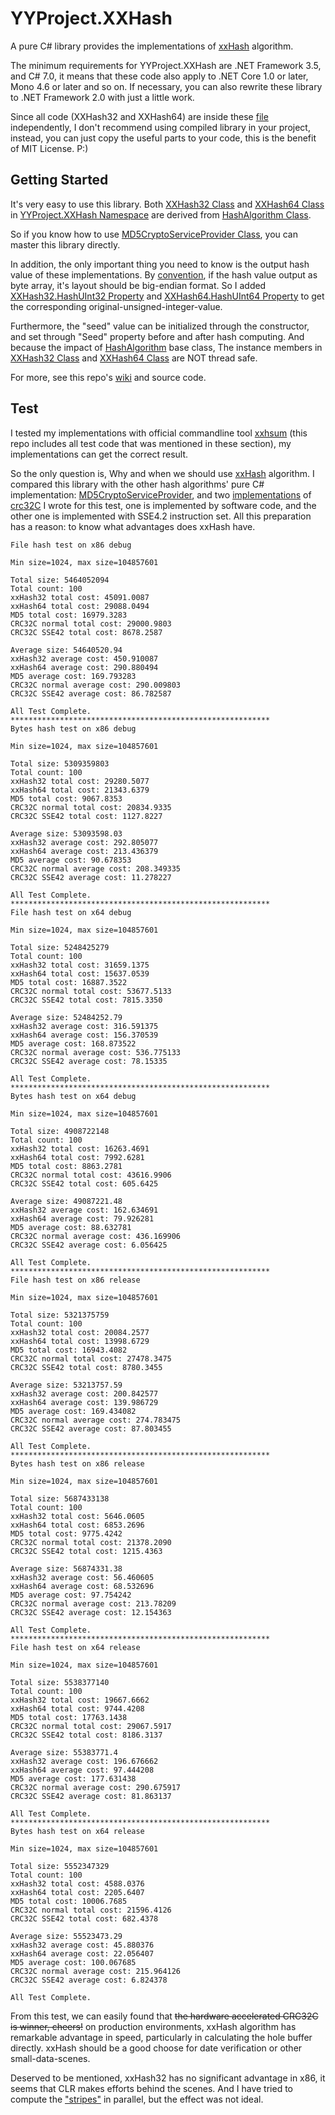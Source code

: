 # YYProject.XXHash
A pure C# library provides the implementations of [xxHash](https://cyan4973.github.io/xxHash/) algorithm.

The minimum requirements for YYProject.XXHash are .NET Framework 3.5, and C# 7.0,
it means that these code also apply to .NET Core 1.0 or later, Mono 4.6 or later and so on. If necessary, you can also rewrite these
library to .NET Framework 2.0 with just a little work.

Since all code (XXHash32 and XXHash64) are inside these [file](https://raw.githubusercontent.com/differentrain/YYProject.XXHash/master/XXHash/YYProject.XXHash/XXHash.cs)
independently, I don't recommend using compiled library in your project, instead, 
you can just copy the useful parts to your code, this is the benefit of MIT License. P:)

## Getting Started

It's very easy to use this library. Both [XXHash32 Class](https://github.com/differentrain/YYProject.XXHash/wiki/cb2be3a3-5621-b343-992c-8a2af7fbe6df)
and [XXHash64 Class](https://github.com/differentrain/YYProject.XXHash/wiki/1f2e7168-1f3f-c493-7e7a-6d566f315fd9)
in [YYProject.XXHash Namespace](https://github.com/differentrain/YYProject.XXHash/wiki/2e5d6292-64c7-8d52-f77f-7d3314e71172) are 
derived from [HashAlgorithm Class](https://docs.microsoft.com/en-us/dotnet/api/system.security.cryptography.hashalgorithm).

So if you know how to use 
[MD5CryptoServiceProvider Class](https://docs.microsoft.com/en-us/dotnet/api/system.security.cryptography.md5cryptoserviceprovider), you
can master this library directly.

In addition, the only important thing you need to know is the output hash value of these implementations. 
By [convention](https://github.com/Cyan4973/xxHash/blob/dev/doc/xxhash_spec.md#step-7-output), if the hash value output as byte array,
it's layout should be big-endian format. So I added [XXHash32.HashUInt32 Property](https://github.com/differentrain/YYProject.XXHash/wiki/41a8b660-545c-4567-75e9-57cc8ed88cbf)
and [XXHash64.HashUInt64 Property](https://github.com/differentrain/YYProject.XXHash/wiki/3d8fa3a8-53ce-8e95-6789-ac0e15244a1b) to get the corresponding original-unsigned-integer-value.

Furthermore, the "seed" value can be initialized through the constructor, and set through "Seed" property before and after hash computing.
And because the impact of [HashAlgorithm](https://docs.microsoft.com/en-us/dotnet/api/system.security.cryptography.hashalgorithm) base class,
The instance members in [XXHash32 Class](https://github.com/differentrain/YYProject.XXHash/wiki/cb2be3a3-5621-b343-992c-8a2af7fbe6df) and
[XXHash64 Class](https://github.com/differentrain/YYProject.XXHash/wiki/1f2e7168-1f3f-c493-7e7a-6d566f315fd9) are NOT thread safe.

For more, see this repo's [wiki](https://github.com/differentrain/YYProject.XXHash/wiki) and source code.

## Test
I tested my implementations with official commandline tool [xxhsum](https://github.com/Cyan4973/xxHash/releases/download/v0.6.2/xxhsum-windows-v0.6.2.zip)
(this repo includes all test code that was mentioned in these section), my implementations can get the correct result.

So the only question is, Why and when we should use [xxHash](https://cyan4973.github.io/xxHash/) algorithm. I compared this library with
the other hash algorithms' pure C# implementation: 
[MD5CryptoServiceProvider](https://docs.microsoft.com/en-us/dotnet/api/system.security.cryptography.md5cryptoserviceprovider),
and two [implementations](https://raw.githubusercontent.com/differentrain/YYProject.XXHash/master/XXHash/ConsoleSample/Crc32C.cs)
of [crc32C](https://tools.ietf.org/html/rfc3385) I wrote for this test, one is implemented by software code, and the other one
is implemented with SSE4.2 instruction set. All this preparation has a reason: to know what advantages does xxHash have.

``` vim
File hash test on x86 debug

Min size=1024, max size=104857601

Total size: 5464052094
Total count: 100
xxHash32 total cost: 45091.0087
xxHash64 total cost: 29088.0494
MD5 total cost: 16979.3283
CRC32C normal total cost: 29000.9803
CRC32C SSE42 total cost: 8678.2587

Average size: 54640520.94
xxHash32 average cost: 450.910087
xxHash64 average cost: 290.880494
MD5 average cost: 169.793283
CRC32C normal average cost: 290.009803
CRC32C SSE42 average cost: 86.782587

All Test Complete.
**********************************************************
Bytes hash test on x86 debug

Min size=1024, max size=104857601

Total size: 5309359803
Total count: 100
xxHash32 total cost: 29280.5077
xxHash64 total cost: 21343.6379
MD5 total cost: 9067.8353
CRC32C normal total cost: 20834.9335
CRC32C SSE42 total cost: 1127.8227

Average size: 53093598.03
xxHash32 average cost: 292.805077
xxHash64 average cost: 213.436379
MD5 average cost: 90.678353
CRC32C normal average cost: 208.349335
CRC32C SSE42 average cost: 11.278227

All Test Complete.
**********************************************************
File hash test on x64 debug

Min size=1024, max size=104857601

Total size: 5248425279
Total count: 100
xxHash32 total cost: 31659.1375
xxHash64 total cost: 15637.0539
MD5 total cost: 16887.3522
CRC32C normal total cost: 53677.5133
CRC32C SSE42 total cost: 7815.3350

Average size: 52484252.79
xxHash32 average cost: 316.591375
xxHash64 average cost: 156.370539
MD5 average cost: 168.873522
CRC32C normal average cost: 536.775133
CRC32C SSE42 average cost: 78.15335

All Test Complete.
**********************************************************
Bytes hash test on x64 debug

Min size=1024, max size=104857601

Total size: 4908722148
Total count: 100
xxHash32 total cost: 16263.4691
xxHash64 total cost: 7992.6281
MD5 total cost: 8863.2781
CRC32C normal total cost: 43616.9906
CRC32C SSE42 total cost: 605.6425

Average size: 49087221.48
xxHash32 average cost: 162.634691
xxHash64 average cost: 79.926281
MD5 average cost: 88.632781
CRC32C normal average cost: 436.169906
CRC32C SSE42 average cost: 6.056425

All Test Complete.
**********************************************************
File hash test on x86 release

Min size=1024, max size=104857601

Total size: 5321375759
Total count: 100
xxHash32 total cost: 20084.2577
xxHash64 total cost: 13998.6729
MD5 total cost: 16943.4082
CRC32C normal total cost: 27478.3475
CRC32C SSE42 total cost: 8780.3455

Average size: 53213757.59
xxHash32 average cost: 200.842577
xxHash64 average cost: 139.986729
MD5 average cost: 169.434082
CRC32C normal average cost: 274.783475
CRC32C SSE42 average cost: 87.803455

All Test Complete.
**********************************************************
Bytes hash test on x86 release

Min size=1024, max size=104857601

Total size: 5687433138
Total count: 100
xxHash32 total cost: 5646.0605
xxHash64 total cost: 6853.2696
MD5 total cost: 9775.4242
CRC32C normal total cost: 21378.2090
CRC32C SSE42 total cost: 1215.4363

Average size: 56874331.38
xxHash32 average cost: 56.460605
xxHash64 average cost: 68.532696
MD5 average cost: 97.754242
CRC32C normal average cost: 213.78209
CRC32C SSE42 average cost: 12.154363

All Test Complete.
**********************************************************
File hash test on x64 release

Min size=1024, max size=104857601

Total size: 5538377140
Total count: 100
xxHash32 total cost: 19667.6662
xxHash64 total cost: 9744.4208
MD5 total cost: 17763.1438
CRC32C normal total cost: 29067.5917
CRC32C SSE42 total cost: 8186.3137

Average size: 55383771.4
xxHash32 average cost: 196.676662
xxHash64 average cost: 97.444208
MD5 average cost: 177.631438
CRC32C normal average cost: 290.675917
CRC32C SSE42 average cost: 81.863137

All Test Complete.
**********************************************************
Bytes hash test on x64 release

Min size=1024, max size=104857601

Total size: 5552347329
Total count: 100
xxHash32 total cost: 4588.0376
xxHash64 total cost: 2205.6407
MD5 total cost: 10006.7685
CRC32C normal total cost: 21596.4126
CRC32C SSE42 total cost: 682.4378

Average size: 55523473.29
xxHash32 average cost: 45.880376
xxHash64 average cost: 22.056407
MD5 average cost: 100.067685
CRC32C normal average cost: 215.964126
CRC32C SSE42 average cost: 6.824378

All Test Complete.
```
From this test, we can easily found that ~~the hardware accelerated CRC32C is winner, cheers!~~ on production environments, 
xxHash algorithm has remarkable advantage in speed, particularly in calculating the hole buffer directly. xxHash should be a good choose
for date verification or other small-data-scenes.

Deserved to be mentioned, xxHash32 has no significant advantage in x86, it seems that CLR makes efforts behind the scenes. And I have
tried to compute the ["stripes"](https://github.com/Cyan4973/xxHash/blob/dev/doc/xxhash_spec.md) in parallel, but the effect was not ideal.
